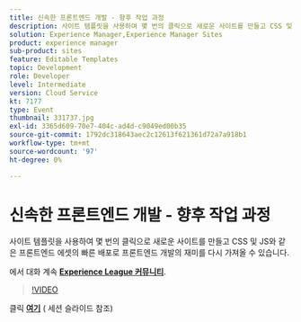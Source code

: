 ```yaml
---
title: 신속한 프론트엔드 개발 - 향후 작업 과정
description: 사이트 템플릿을 사용하여 몇 번의 클릭으로 새로운 사이트를 만들고 CSS 및 JS와 같은 프론트엔드 에셋의 빠른 배포로 프론트엔드 개발의 재미를 다시 가져올 수 있습니다. 이 세션은 Adobe Developers Live 컨텐츠 이벤트의 일부로 전달되었습니다.
solution: Experience Manager,Experience Manager Sites
product: experience manager
sub-product: sites
feature: Editable Templates
topic: Development
role: Developer
level: Intermediate
version: Cloud Service
kt: 7177
type: Event
thumbnail: 331737.jpg
exl-id: 3365d609-70e7-404c-ad4d-c9049ed00b35
source-git-commit: 1792dc318643aec2c12613f621361d72a7a918b1
workflow-type: tm+mt
source-wordcount: '97'
ht-degree: 0%

---
```


# 신속한 프론트엔드 개발 - 향후 작업 과정

사이트 템플릿을 사용하여 몇 번의 클릭으로 새로운 사이트를 만들고 CSS 및 JS와 같은 프론트엔드 에셋의 빠른 배포로 프론트엔드 개발의 재미를 다시 가져올 수 있습니다.

에서 대화 계속 **[Experience League 커뮤니티](https://adobe.ly/36Yd3v6)**.

>[!VIDEO](https://video.tv.adobe.com/v/331737/?quality=12&learn=on&hidetitle=true)

클릭 **[여기](/help/adobe-developers-live/assets/rapid-frontend-devlopment.pdf)** ( 세션 슬라이드 참조)
